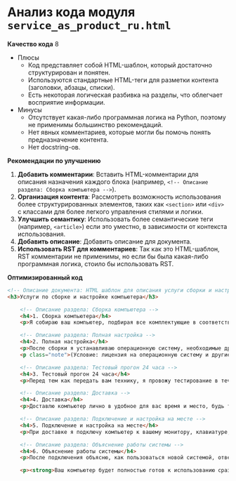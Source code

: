 # Анализ кода модуля `service_as_product_ru.html`

**Качество кода**
8
 -  Плюсы
     - Код представляет собой HTML-шаблон, который достаточно структурирован и понятен.
     - Используются стандартные HTML-теги для разметки контента (заголовки, абзацы, списки).
     - Есть некоторая логическая разбивка на разделы, что облегчает восприятие информации.
 -  Минусы
    - Отсутствует какая-либо программная логика на Python, поэтому не применимы большинство рекомендаций.
    - Нет явных комментариев, которые могли бы помочь понять предназначение контента.
    - Нет docstring-ов.

**Рекомендации по улучшению**

1.  **Добавить комментарии**: Вставить HTML-комментарии для описания назначения каждого блока (например, `<!-- Описание раздела: Сборка компьютера -->`).
2.  **Организация контента**: Рассмотреть возможность использования более структурированных элементов, таких как `<section>` или `<div>` с классами для более легкого управления стилями и логики.
3.  **Улучшить семантику**: Использовать более семантические теги (например, `<article>`) если это уместно, в зависимости от контекста использования.
4. **Добавить описание**: Добавить описание для документа.
5. **Использовать RST для комментариев**: Так как это HTML-шаблон, RST комментарии не применимы, но если бы была какая-либо программная логика, стоило бы использовать RST.

**Оптимизированный код**

```html
<!-- Описание документа: HTML шаблон для описания услуги сборки и настройки компьютера -->
<h3>Услуги по сборке и настройке компьютера</h3>

    <!-- Описание раздела: Сборка компьютера -->
    <h4>1. Сборка компьютера</h4>
    <p>Я собираю ваш компьютер, подбирая все комплектующие в соответствии с вашими требованиями и задачами. Использую только проверенные и надежные компоненты, чтобы система работала стабильно и долгое время.</p>

    <!-- Описание раздела: Полная настройка -->
    <h4>2. Полная настройка</h4>
    <p>После сборки я устанавливаю операционную систему, необходимые драйверы и программы, делаю все обновления. Ваш компьютер будет полностью готов к использованию с первого включения.</p>
    <p class="note">(Условие: лицензия на операционную систему и другие программы НЕ ВХОДЯТ в стоимость. Подробнее по тел 054-422-94-97)</p>

    <!-- Описание раздела: Тестовый прогон 24 часа -->
    <h4>3. Тестовый прогон 24 часа</h4>
    <p>Перед тем как передать вам технику, я провожу тестирование в течение 24 часов, чтобы проверить производительность и стабильность системы под разными нагрузками. Это гарантирует, что после получения вы не столкнетесь с неприятными сюрпризами.</p>

    <!-- Описание раздела: Доставка -->
    <h4>4. Доставка</h4>
    <p>Доставлю компьютер лично в удобное для вас время и место, будь то дом или офис. При транспортировке все будет надежно упаковано для сохранности оборудования.</p>

    <!-- Описание раздела: Подключение и настройка на месте -->
    <h4>5. Подключение и настройка на месте</h4>
    <p>При доставке я подключу компьютер к вашему монитору, клавиатуре, мыши и другим устройствам. Настрою интернет-соединение и проверю, что все работает без сбоев.</p>

    <!-- Описание раздела: Объяснение работы системы -->
    <h4>6. Объяснение работы системы</h4>
    <p>После подключения объясню, как пользоваться новой системой, отвечу на все ваши вопросы и покажу основные функции. Вы сможете легко освоиться и сразу начать работу.</p>

    <p><strong>Ваш компьютер будет полностью готов к использованию сразу же после доставки.</strong></p>
```